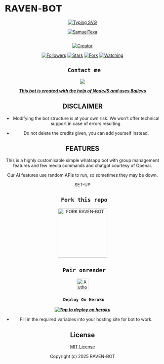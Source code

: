 # 𝗥𝗔𝗩𝗘𝗡-𝗕𝗢𝗧
<div align="center">
  <a href="https://git.io/typing-svg">
    <img src="https://readme-typing-svg.demolab.com?font=Black+Ops+One&size=50&pause=1000&color=1BAFBAFF&center=true&width=910&height=100&lines=HOLLA+THIS+IS+RAVEN-BOT;MULTI+DEVICE+WHATSAPP+BOT;CODED+BY+NICK;STAR+AND+FORK+THE+REPO" alt="Typing SVG" />
  </a>
</p>
  
<p align="center">

[![SamuelTexa](https://avatars.githubusercontent.com/u/107931035?s=400&u=d3441d5cc874b9e261605a8d57f60c72277ca367&v=4?lenght=50width=50)](https://github.com/samueltexa)
</p>
<p align="center">
  <a href="#"><img src="http://readme-typing-svg.herokuapp.com?color=d1fa02&center=true&vCenter=true&multiline=false&lines=RAVEN+WHATSAPP+BOT" alt="">
</p>
<p align="center">
<a href="#"><img title="Creator" src="https://img.shields.io/badge/Creator-SamuelTexa-blue.svg?style=for-the-badge&logo=github"></a>
</p>
<p align="center">
<a href="https://github.com/samueltexa?tab=followers"><img title="Followers" src="https://img.shields.io/github/followers/samueltexa?label=Followers&style=social"></a>
<a href="https://github.com/samueltexa/WhatsAppBot-Raven/stargazers/"><img title="Stars" src="https://img.shields.io/github/stars/samueltexa/WhatsAppBot-Raven?&style=social"></a>
<a href="https://github.com/samueltexa/WhatsAppBot-Raven/network/members"><img title="Fork" src="https://img.shields.io/github/forks/samueltexa/WhatsAppBot-Raven?style=social"></a>
<a href="https://github.com/samueltexa/WhatsAppBot-Raven/watchers"><img title="Watching" src="https://img.shields.io/github/watchers/samueltexa/WhatsAppBot-Raven?label=Watching&style=social"></a>
</p>
 

## ` Contact me`

<p align="center">

<a href="https://api.whatsapp.com/send?phone=256771172559&text=Hello+Raven+dev+i+need+your+Help+on..."><img src="https://img.shields.io/badge/Contact-25D366?style=for-the-badge&logo=whatsapp&logoColor=white" />


***This bot is created with the help of NodeJS and uses [Baileys](https://github.com/whiskeysockets/Baileys)***


## DISCLAIMER
- Modifying the bot structure is at your own risk. We won't offer technical support in case of errors resulting.

- Do not delete the credits given,  you can add yourself instead.

## FEATURES
This is a highly customisable simple whatsapp bot with group management features and few media commands and chatgpt courtesy of Openai.

Our AI features use random APIs to run, so sometimes they may be down.

 SET-UP

## ` Fork this repo`
<p align="centre">
<a href="https://github.com/samueltexa/WhatsAppBot-Raven/fork"><img src="https://img.shields.io/badge/Fork%20Create-purple?style=for-the-badge&logo=github" alt="FORK RAVEN-BOT" width="160"></a>
<p/>

  
## ` Pair onrender`
<p align="centre">
<a href="https://pairing-raven.onrender.com"><img height= "37" title="Author" src="https://img.shields.io/badge/Session-green?style=for-the-badge&logo=render"></a>
<p/>
            

###  ` Deploy On Heroku`


 ***[![Tap to deploy on heroku](https://www.herokucdn.com/deploy/button.svg)](https://dashboard.heroku.com/new?button-url=https://github.com/samueltexa/WhatsAppBot-Raven&template=https://github.com/samueltexa/WhatsAppBot-Raven.git)***
 

    

- Fill in the required variables into your hosting site for bot to work.
 </h2>
     

    
 





## License

[MIT License](https://github.com/samueltexa/WhatsAppBot-Raven/blob/main/LICENSE)

Copyright (c) 2025 RAVEN-BOT 

